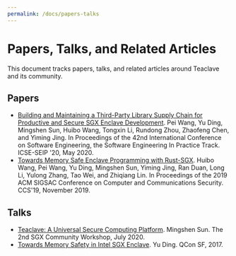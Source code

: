 ```yaml
---
permalink: /docs/papers-talks
---
```


# Papers, Talks, and Related Articles

This document tracks papers, talks, and related articles around Teaclave and its
community.

## Papers

- [Building and Maintaining a Third-Party Library Supply Chain for Productive and Secure SGX Enclave Development](https://arxiv.org/abs/2005.04367).
  Pei Wang, Yu Ding, Mingshen Sun, Huibo Wang, Tongxin Li, Rundong Zhou, Zhaofeng Chen, and Yiming Jing.
  In Proceedings of the 42nd International Conference on Software Engineering, the Software Engineering In Practice Track.
  ICSE-SEIP '20, May 2020.
- [Towards Memory Safe Enclave Programming with Rust-SGX](https://dingelish.com/ccs19.pdf).
  Huibo Wang, Pei Wang, Yu Ding, Mingshen Sun, Yiming Jing, Ran Duan, Long Li, Yulong Zhang, Tao Wei, and Zhiqiang Lin.
  In Proceedings of the 2019 ACM SIGSAC Conference on Computer and Communications Security.
  CCS'19, November 2019.

## Talks

- [Teaclave: A Universal Secure Computing Platform](https://mssun.me/assets/teaclave-2nd-sgx-community-workshop.pdf).
  Mingshen Sun.
  The 2nd SGX Community Workshop, July 2020.
- [Towards Memory Safety in Intel SGX Enclave](https://www.infoq.com/presentations/intel-sgx-enclave/).
  Yu Ding.
  QCon SF, 2017.
